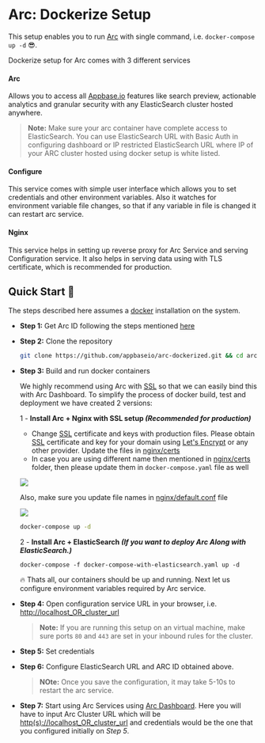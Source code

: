 # Arc: Dockerize Setup

This setup enables you to run [Arc](https://arc-site.netlify.com/) with single command, i.e. `docker-compose up -d` 😎.

Dockerize setup for Arc comes with 3 different services

#### Arc

Allows you to access all [Appbase.io](https://docs.appbase.io/docs/gettingstarted/WhyAppbase/) features like search preview, actionable analytics and granular security with any ElasticSearch cluster hosted anywhere.

> **Note:** Make sure your arc container have complete access to ElasticSearch. You can use ElasticSearch URL with Basic Auth in configuring dashboard or IP restricted ElasticSearch URL where IP of your ARC cluster hosted using docker setup is white listed.

#### Configure

This service comes with simple user interface which allows you to set credentials and other environment variables. Also it watches for environment variable file changes, so that if any variable in file is changed it can restart arc service.

#### Nginx

This service helps in setting up reverse proxy for Arc Service and serving Configuration service. It also helps in serving data using with TLS certificate, which is recommended for production.

## Quick Start 🚀

The steps described here assumes a [docker](https://docs.docker.com/install/) installation on the system.

- **Step 1:** Get Arc ID following the steps mentioned [here](https://docs.appbase.io/docs/hosting/BYOC/#using-ami)

- **Step 2:** Clone the repository

  ```bash
  git clone https://github.com/appbaseio/arc-dockerized.git && cd arc-dockerized
  ```

- **Step 3:** Build and run docker containers

  We highly recommend using Arc with [SSL](https://en.wikipedia.org/wiki/Transport_Layer_Security) so that we can easily bind this with Arc Dashboard. To simplify the process of docker build, test and deployment we have created 2 versions:

  1 - **Install Arc + Nginx with SSL setup _(Recommended for production)_**

  - Change [SSL](https://en.wikipedia.org/wiki/Transport_Layer_Security) certificate and keys with production files. Please obtain [SSL](https://en.wikipedia.org/wiki/Transport_Layer_Security) certificate and key for your domain using [Let's Encrypt](https://letsencrypt.org/) or any other provider. Update the files in [nginx/certs](https://github.com/appbaseio/arc-dockerized/tree/master/nginx/certs)
  - In case you are using different name then mentioned in [nginx/certs](https://github.com/appbaseio/arc-dockerized/tree/master/nginx/certs) folder, then please update them in `docker-compose.yaml` file as well

  ![](https://i.imgur.com/piUKTLl.png)

  Also, make sure you update file names in [nginx/default.conf](https://github.com/appbaseio/arc-dockerized/blob/master/nginx/default.conf) file

  ![](https://i.imgur.com/LW8zOyB.png)

  ```bash
  docker-compose up -d
  ```

  2 - **Install Arc + ElasticSearch _(If you want to deploy Arc Along with ElasticSearch.)_**

  ```
  docker-compose -f docker-compose-with-elasticsearch.yaml up -d
  ```

  🔥 Thats all, our containers should be up and running. Next let us configure environment variables required by Arc service.

- **Step 4:** Open configuration service URL in your browser, i.e. [http://localhost_OR_cluster_url](http://localhost/CLUStER_URL)

  > **Note:** If you are running this setup on an virtual machine, make sure ports `80` and `443` are set in your inbound rules for the cluster.

- **Step 5:** Set credentials

- **Step 6:** Configure ElasticSearch URL and ARC ID obtained above.

  > **NOte:** Once you save the configuration, it may take 5-10s to restart the arc service.

- **Step 7:** Start using Arc Services using [Arc Dashboard](https://arc-dashboard.appbase.io/). Here you will have to input Arc Cluster URL which will be [http(s)://localhost_OR_cluster_url](<http(s)://localhost_OR_cluster_url>) and credentials would be the one that you configured initially on _Step 5_.
